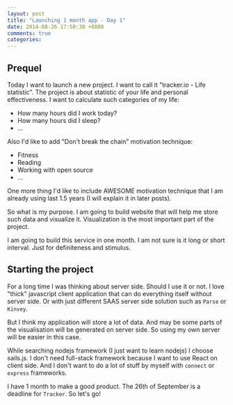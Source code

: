 ```yaml
---
layout: post
title: "Launching 1 month app - Day 1"
date: 2014-08-26 17:50:38 +0800
comments: true
categories: 
---
```


## Prequel

Today I want to launch a new project. I want to call it "tracker.io - Life statistic".
The project is about statistic of your life and personal effectiveness.
I want to calculate such categories of my life:

- How many hours did I work today?
- How many hours did I sleep?
- ...

Also I'd like to add "Don't break the chain" motivation technique:

- Fitness
- Reading
- Working with open source
- ...

<!--more-->

One more thing I'd like to include AWESOME motivation technique that I am already using last 1.5 years 
(I will explain it in later posts).

So what is my purpose. I am going to build website that will help me store such data and visualize it.
Visualization is the most important part of the project.

I am going to build this service in one month. I am not sure is it long or short interval.
Just for definiteness and stimulus.

## Starting the project

For a long time I was thinking about server side. Should I use it or not.
I love "thick" javascript client application that can do everything itself without server side.
Or with just different SAAS server side solution such as `Parse` or `Kinvey`.
 
But I think my application will store a lot of data.
And may be some parts of the visualisation will be generated on server side.
So using my own server will be easier in this case.
 
While searching nodejs framework (I just want to learn nodejs) I choose sails.js.
I don't need full-stack framework because I want to use React on client side.
And I don't want to do a lot of stuff by myself with `connect` or `express` frameworks.

I have 1 month to make a good product. The 26th of September is a deadline for `Tracker`. So let's go! 